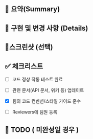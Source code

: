 ## 📝 요약(Summary)

<!--- 간단한 요약 -->

## 💫 구현 및 변경 사항 (Details)

<!--- 구체적인 개발 사항 ( 팀원이 이해할 수 있도록 자세하게 적어주세요 ! ) -->

## 📸스크린샷 (선택)

<!--- API 테스트 결과 스크린샷 -->

## ✅ 체크리스트

- [ ] 코드 정상 작동 테스트 완료
- [ ] 관련 문서(API 문서, 위키 등) 업데이트
- [x] 팀의 코드 컨벤션/스타일 가이드 준수
- [ ] Reviewers에 팀원 등록


## 💬 TODO ( 미완성일 경우 )

<!--- 의논해야할 부분이나 더 추가해야할 부분이 있다면 작성 -->
<!--- ex) 메서드 XXX의 이름을 더 잘 짓고 싶은데 혹시 좋은 명칭이 있을까요? -->
